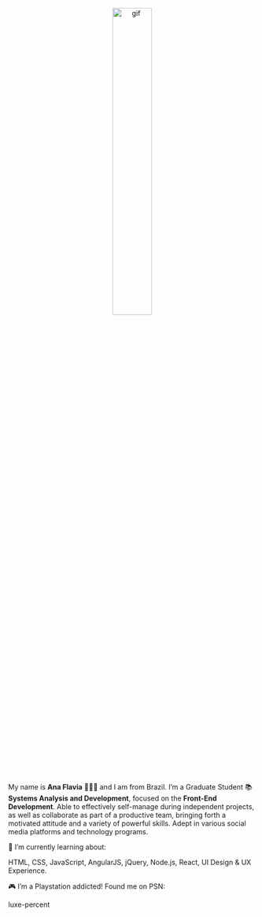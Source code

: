 <p align=center><img align="center" alt="gif" src=https://thumbs.gfycat.com/UnselfishArtisticDeermouse-size_restricted.gif height="40%" width="40%">

My name is  **Ana Flavia** 👩🏻‍💻 and I am from Brazil. I’m a Graduate Student  📚  **Systems Analysis and Development**, focused on the  **Front-End Development**. Able to effectively self-manage during independent projects, as well as collaborate as part of a productive team, bringing forth a motivated attitude and a variety of powerful skills. Adept in various social media platforms and technology programs.

🌱  I’m currently learning about:

HTML, CSS, JavaScript, AngularJS, jQuery, Node.js, React, UI Design & UX Experience.

🎮  I’m a Playstation addicted! Found me on PSN:

luxe-percent

<!--
**luxepercent/luxepercent** is a ✨ _special_ ✨ repository because its `README.md` (this file) appears on your GitHub profile.

Here are some ideas to get you started:

- 🔭 I’m currently working on ...
- 🌱 I’m currently learning ...
- 👯 I’m looking to collaborate on ...
- 🤔 I’m looking for help with ...
- 💬 Ask me about ...
- 📫 How to reach me: ...
- 😄 Pronouns: ...
- ⚡ Fun fact: ...
-->
